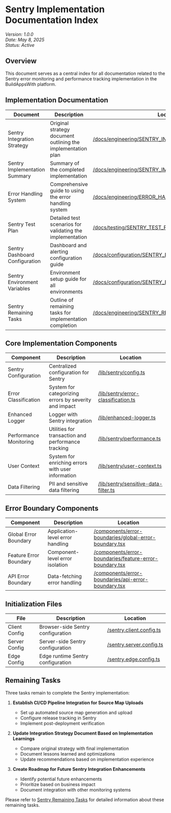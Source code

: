 # Sentry Implementation Documentation Index

*Version: 1.0.0*  
*Date: May 8, 2025*  
*Status: Active*

## Overview

This document serves as a central index for all documentation related to the Sentry error monitoring and performance tracking implementation in the BuildAppsWith platform.

## Implementation Documentation

| Document | Description | Location |
|----------|-------------|----------|
| Sentry Integration Strategy | Original strategy document outlining the implementation plan | [/docs/engineering/SENTRY_INTEGRATION_STRATEGY.md](/docs/engineering/SENTRY_INTEGRATION_STRATEGY.md) |
| Sentry Implementation Summary | Summary of the completed implementation | [/docs/engineering/SENTRY_IMPLEMENTATION_SUMMARY.md](/docs/engineering/SENTRY_IMPLEMENTATION_SUMMARY.md) |
| Error Handling System | Comprehensive guide to using the error handling system | [/docs/engineering/ERROR_HANDLING_SYSTEM.md](/docs/engineering/ERROR_HANDLING_SYSTEM.md) |
| Sentry Test Plan | Detailed test scenarios for validating the implementation | [/docs/testing/SENTRY_TEST_PLAN.md](/docs/testing/SENTRY_TEST_PLAN.md) |
| Sentry Dashboard Configuration | Dashboard and alerting configuration guide | [/docs/configuration/SENTRY_DASHBOARD_CONFIG.md](/docs/configuration/SENTRY_DASHBOARD_CONFIG.md) |
| Sentry Environment Variables | Environment setup guide for all environments | [/docs/configuration/SENTRY_ENVIRONMENT_VARIABLES.md](/docs/configuration/SENTRY_ENVIRONMENT_VARIABLES.md) |
| Sentry Remaining Tasks | Outline of remaining tasks for implementation completion | [/docs/engineering/SENTRY_REMAINING_TASKS.md](/docs/engineering/SENTRY_REMAINING_TASKS.md) |

## Core Implementation Components

| Component | Description | Location |
|-----------|-------------|----------|
| Sentry Configuration | Centralized configuration for Sentry | [/lib/sentry/config.ts](/lib/sentry/config.ts) |
| Error Classification | System for categorizing errors by severity and impact | [/lib/sentry/error-classification.ts](/lib/sentry/error-classification.ts) |
| Enhanced Logger | Logger with Sentry integration | [/lib/enhanced-logger.ts](/lib/enhanced-logger.ts) |
| Performance Monitoring | Utilities for transaction and performance tracking | [/lib/sentry/performance.ts](/lib/sentry/performance.ts) |
| User Context | System for enriching errors with user information | [/lib/sentry/user-context.ts](/lib/sentry/user-context.ts) |
| Data Filtering | PII and sensitive data filtering | [/lib/sentry/sensitive-data-filter.ts](/lib/sentry/sensitive-data-filter.ts) |

## Error Boundary Components

| Component | Description | Location |
|-----------|-------------|----------|
| Global Error Boundary | Application-level error handling | [/components/error-boundaries/global-error-boundary.tsx](/components/error-boundaries/global-error-boundary.tsx) |
| Feature Error Boundary | Component-level error isolation | [/components/error-boundaries/feature-error-boundary.tsx](/components/error-boundaries/feature-error-boundary.tsx) |
| API Error Boundary | Data-fetching error handling | [/components/error-boundaries/api-error-boundary.tsx](/components/error-boundaries/api-error-boundary.tsx) |

## Initialization Files

| File | Description | Location |
|------|-------------|----------|
| Client Config | Browser-side Sentry configuration | [/sentry.client.config.ts](/sentry.client.config.ts) |
| Server Config | Server-side Sentry configuration | [/sentry.server.config.ts](/sentry.server.config.ts) |
| Edge Config | Edge runtime Sentry configuration | [/sentry.edge.config.ts](/sentry.edge.config.ts) |

## Remaining Tasks

Three tasks remain to complete the Sentry implementation:

1. **Establish CI/CD Pipeline Integration for Source Map Uploads**
   - Set up automated source map generation and upload
   - Configure release tracking in Sentry
   - Implement post-deployment verification

2. **Update Integration Strategy Document Based on Implementation Learnings**
   - Compare original strategy with final implementation
   - Document lessons learned and optimizations
   - Update recommendations based on implementation experience

3. **Create Roadmap for Future Sentry Integration Enhancements**
   - Identify potential future enhancements
   - Prioritize based on business impact
   - Document integration with other monitoring systems

Please refer to [Sentry Remaining Tasks](/docs/engineering/SENTRY_REMAINING_TASKS.md) for detailed information about these remaining tasks.